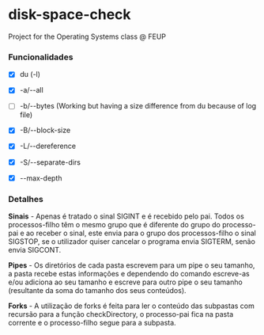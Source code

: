# disk-space-check
Project for the Operating Systems class @ FEUP


### Funcionalidades
- [x] du (-l)
- [x] -a/--all
- [ ] -b/--bytes  (Working but having a size difference from du because of log file)
- [x] -B/--block-size
- [x] -L/--dereference
- [x] -S/--separate-dirs
- [x] --max-depth


### Detalhes
**Sinais** - Apenas é tratado o sinal SIGINT e é recebido pelo pai. Todos os processos-filho têm o mesmo grupo que é diferente do grupo do processo-pai e ao receber o sinal, este envia para o grupo dos processos-filho o sinal SIGSTOP, se o utilizador quiser cancelar o programa envia SIGTERM, senão envia SIGCONT.

**Pipes** - Os diretórios de cada pasta escrevem para um pipe o seu tamanho, a pasta recebe estas informações e dependendo do comando escreve-as e/ou adiciona ao seu tamanho e escreve para outro pipe o seu tamanho (resultante da soma do tamanho dos seus conteúdos).

**Forks** - A utilização de forks é feita para ler o conteúdo das subpastas com recursão para a função checkDirectory, o processo-pai fica na pasta corrente e o processo-filho segue para a subpasta.
